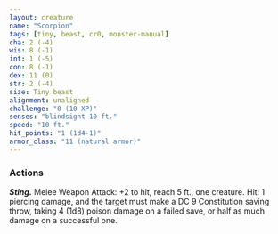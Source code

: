 ```yaml
---
layout: creature
name: "Scorpion"
tags: [tiny, beast, cr0, monster-manual]
cha: 2 (-4)
wis: 8 (-1)
int: 1 (-5)
con: 8 (-1)
dex: 11 (0)
str: 2 (-4)
size: Tiny beast
alignment: unaligned
challenge: "0 (10 XP)"
senses: "blindsight 10 ft."
speed: "10 ft."
hit_points: "1 (1d4-1)"
armor_class: "11 (natural armor)"
---
```


### Actions

***Sting.*** Melee Weapon Attack: +2 to hit, reach 5 ft., one creature. Hit: 1 piercing damage, and the target must make a DC 9 Constitution saving throw, taking 4 (1d8) poison damage on a failed save, or half as much damage on a successful one.
